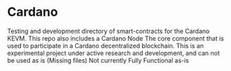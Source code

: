 # Cardano
Testing and development directory of smart-contracts for the Cardano KEVM. This repo also includes a Cardano Node
The core component that is used to participate in a Cardano decentralized blockchain.
This is an experimental project under active research and development, and can not be used as is (Missing files) 
Not currently Fully Functional as-is
